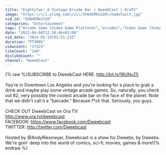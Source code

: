 ```yaml
---
title: "EightyTwo: A Vintage Arcade Bar | DweebCast | OraTV"
image: "https:\/\/i.ytimg.com\/vi\/ShN4EMkU320\/hqdefault.jpg"
vid_id: "ShN4EMkU320"
categories: "Entertainment"
tags: ["Arcade Game (Video Game Platform)","arcades","Video Game (Industry)"]
date: "2022-04-04T12:38:46+03:00"
vid_date: "2014-05-14T01:51:23Z"
duration: "PT3M8S"
viewcount: "17323"
likeCount: "140"
dislikeCount: ""
channel: "DweebCast"
---
```

{% raw %}SUBSCRIBE to DweebCast HERE: <a rel="nofollow" target="blank" href="http://bit.ly/18UNvZ5">http://bit.ly/18UNvZ5</a><br /><br />You're in Downtown Los Angeles and you're looking for a place to grab a drink and maybe play some vintage arcade games. So, naturally, you check out 82, very possibly the coolest arcade bar on the face of the planet. Note that we didn't call it a &quot;barcade.&quot; Because f*ck that. Seriously, you guys. <br /><br />CHECK OUT DweebCast on Ora TV:<br /><a rel="nofollow" target="blank" href="http://www.ora.tv/dweebcast">http://www.ora.tv/dweebcast</a> <br />FACEBOOK: <a rel="nofollow" target="blank" href="https://www.facebook.com/Dweebcast">https://www.facebook.com/Dweebcast</a><br />TWITTER: <a rel="nofollow" target="blank" href="http://twitter.com/Dweebcast">http://twitter.com/Dweebcast</a><br /><br />Hosted by @AndyRiesmeyer, Dweebcast is a show for Dweebs, by Dweebs. We're goin' deep into the world of comics, sci-fi, movies, games &amp; more!{% endraw %}
